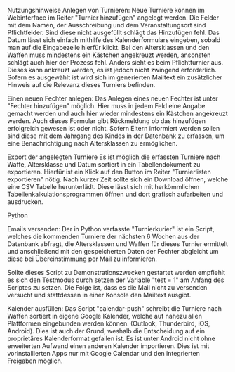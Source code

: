 Nutzungshinweise
Anlegen von Turnieren:
Neue Turniere können im Webinterface im Reiter "Turnier hinzufügen" angelegt werden.
Die Felder mit dem Namen, der Ausschreibung und dem Veranstaltungsort sind Pflichtfelder. Sind diese nicht ausgefüllt schlägt das Hinzufügen fehl. Das Datum lässt sich einfach mithilfe des Kalenderformulars eingeben, sobald man auf die Eingabezeile hierfür klickt.
Bei den Altersklassen und den Waffen muss mindestens ein Kästchen angekreuzt werden, ansonsten schlägt auch hier der Prozess fehl.
Anders sieht es beim Pflichtturnier aus. Dieses kann ankreuzt werden, es ist jedoch nicht zwingend erforderlich. Sofern es ausgewählt ist wird sich im generierten Mailtext ein zusätzlicher Hinweis auf die Relevanz dieses Turniers befinden.


Einen neuen Fechter anlegen:
Das Anlegen eines neuen Fechter ist unter "Fechter hinzufügen" möglich. Hier muss in jedem Feld eine Angabe gemacht werden und auch hier wieder mindestens ein Kästchen angekreuzt werden. Auch dieses Formular gibt Rückmeldung ob das hinzufügen erfolgreich gewesen ist oder nicht.
Sofern Eltern informiert werden sollen sind diese mit dem Jahrgang des Kindes in der Datenbank zu erfassen, um eine Benachrichtigung nach Altersklassen zu ermöglichen.


Export der angelegten Turniere
Es ist möglich die erfassten Turniere nach Waffe, Altersklasse und Datum sortiert in ein Tabellendokument zu exportieren. Hierfür ist ein Klick auf den Button im Reiter "Turnierlisten exportieren" nötig. Nach kurzer Zeit sollte sich ein Download öffnen, welche eine CSV Tabelle herunterlädt. Diese lässt sich mit herkömmlichen Tabellenkalkulationsprogrammen öffnen und dort grafisch aufarbeiten und ausdrucken.


Python

Emails versenden:
Der in Python verfasste "Turnierkurier" ist ein Script, welches die kommenden Turniere der nächsten 6 Wochen aus der Datenbank abfragt, die Altersklassen und Waffen für dieses Turnier ermittelt und anschließend mit den gespeicherten Daten der Fechter abgleicht um diese bei Übereinstimmung per Mail zu informieren.

Sollte dieses Script zu Demonstrationszwecken gestartet werden empfiehlt es sich den Testmodus durch setzen der Variable "test = 1" am Anfang des Scriptes zu setzen.
Die Folge ist, dass es die Mail nicht zu versenden versucht und stattdessen in einer Konsole den Mailtext ausgibt.


Kalender ausfüllen:
Das Script "calendar-push" schreibt die Turniere nach Waffen sortiert in eigene Google Kalender, welche auf nahezu allen Plattformen eingebunden werden können.     (Outlook, Thunderbird, iOS, Android). Dies ist auch der Grund, weshalb die Entscheidung auf ein proprietäres Kalenderformat gefallen ist. Es ist unter Android nicht ohne erweiterten Aufwand einen anderen Kalender importieren. Dies ist mit vorinstallierten Apps nur mit Google Calendar und den integrierten Freigaben möglich.
